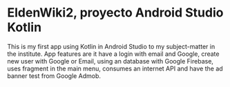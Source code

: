 ﻿# EldenWiki2, proyecto Android Studio Kotlin
This is my first app using Kotlin in Android Studio to my subject-matter in the institute.
App features are it have a login with email and Google, create new user with Google or Email, using an database with Google Firebase, uses fragment in the main menu, consumes an internet API and have the ad banner test from Google Admob.
